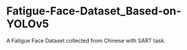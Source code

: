 # Fatigue-Face-Dataset_Based-on-YOLOv5
A Fatigue Face Dataset collected from Chinese with SART task.
